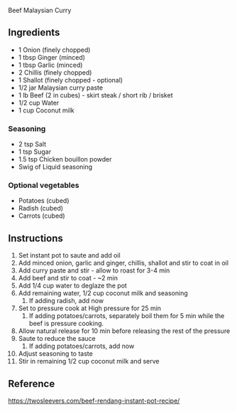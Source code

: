 Beef Malaysian Curry

## Ingredients

- 1 Onion (finely chopped)
- 1 tbsp Ginger (minced)
- 1 tbsp Garlic (minced)
- 2 Chillis (finely chopped)
- 1 Shallot (finely chopped - optional)
- 1/2 jar Malaysian curry paste
- 1 lb Beef (2 in cubes) - skirt steak / short rib / brisket
- 1/2 cup Water
- 1 cup Coconut milk

### Seasoning

- 2 tsp Salt
- 1 tsp Sugar
- 1.5 tsp Chicken bouillon powder
- Swig of Liquid seasoning

### Optional vegetables

- Potatoes (cubed)
- Radish (cubed)
- Carrots (cubed)

## Instructions

1. Set instant pot to saute and add oil
2. Add minced onion, garlic and ginger, chillis, shallot and stir to coat in oil
3. Add curry paste and stir - allow to roast for 3-4 min
4. Add beef and stir to coat - ~2 min
5. Add 1/4 cup water to deglaze the pot
6. Add remaining water, 1/2 cup coconut milk and seasoning
   1. If adding radish, add now
7. Set to pressure cook at High pressure for 25 min
   1. If adding potatoes/carrots, separately boil them for 5 min while the beef is pressure cooking.
8. Allow natural release for 10 min before releasing the rest of the pressure
9. Saute to reduce the sauce
   1. If adding potatoes/carrots, add now
10. Adjust seasoning to taste
11. Stir in remaining 1/2 cup coconut milk and serve

## Reference

https://twosleevers.com/beef-rendang-instant-pot-recipe/
